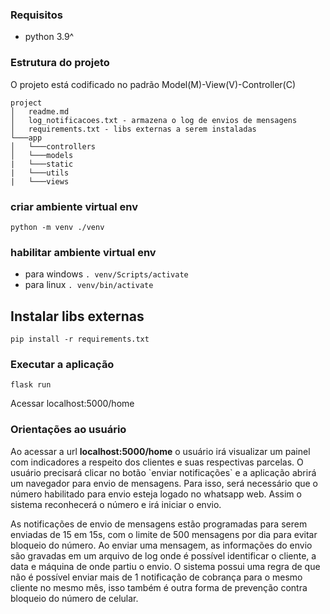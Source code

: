 ### Requisitos

- python 3.9^

### Estrutura do projeto
O projeto está codificado no padrão Model(M)-View(V)-Controller(C)
```
project
│   readme.md
│   log_notificacoes.txt - armazena o log de envios de mensagens
│   requirements.txt - libs externas a serem instaladas
└───app
│   └───controllers
│   └───models
|   └───static
|   └───utils
|   └───views 
```

### criar ambiente virtual env
`python -m venv ./venv `

### habilitar ambiente virtual env
- para windows
    `. venv/Scripts/activate` <br>
- para linux
    `. venv/bin/activate` <br>

## Instalar libs externas
`pip install -r requirements.txt`

### Executar a aplicação
`flask run`

Acessar localhost:5000/home

### Orientações ao usuário

<p>Ao acessar a url <strong>localhost:5000/home</strong> o usuário irá visualizar um painel com indicadores 
a respeito dos clientes e suas respectivas parcelas. O usuário precisará clicar no botão `enviar notificações` e a 
aplicação abrirá um navegador para envio de mensagens. Para isso, será necessário que o número habilitado para envio 
esteja logado no whatsapp web. Assim o sistema reconhecerá o número e irá iniciar o envio.</p>
<p>
    As notificações de envio de mensagens estão programadas para serem enviadas de 15 em 15s, com o limite de 500 mensagens por dia para evitar bloqueio do número. Ao enviar uma mensagem, as informações do envio são gravadas em um arquivo de log onde é possível identificar o cliente, a data e máquina de onde partiu o envio. O sistema possui uma regra de que não é possível enviar mais de 1 notificação de cobrança para o mesmo cliente no mesmo mês, isso também é outra forma de prevenção contra bloqueio do número de celular.
</p>